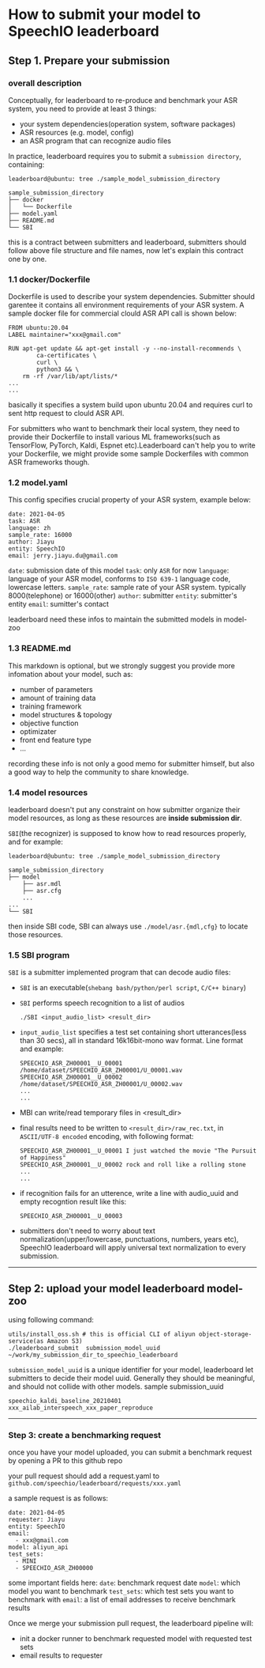 # How to submit your model to SpeechIO leaderboard

## Step 1. Prepare your submission
### overall description
Conceptually, for leaderboard to re-produce and benchmark your ASR system, you need to provide at least 3 things:
* your system dependencies(operation system, software packages)
* ASR resources (e.g. model, config)
* an ASR program that can recognize audio files

In practice, leaderboard requires you to submit a `submission directory`, containing:
```
leaderboard@ubuntu: tree ./sample_model_submission_directory

sample_submission_directory
├── docker
│   └── Dockerfile
├── model.yaml
├── README.md
└── SBI
```
this is a contract between submitters and leaderboard, submitters should follow above file structure and file names, now let's explain this contract one by one.

### 1.1 docker/Dockerfile
Dockerfile is used to describe your system dependencies.  Submitter should garentee it contains all environment requirements of your ASR system.
A sample docker file for commercial clould ASR API call is shown below:
```
FROM ubuntu:20.04
LABEL maintainer="xxx@gmail.com"

RUN apt-get update && apt-get install -y --no-install-recommends \
        ca-certificates \
        curl \
        python3 && \
    rm -rf /var/lib/apt/lists/*
...
...
``` 
basically it specifies a system build upon ubuntu 20.04 and requires curl to sent http request to clould ASR API.

For submitters who want to benchmark their local system, they need to provide their Dockerfile to install various ML frameworks(such as TensorFlow, PyTorch, Kaldi, Espnet etc).Leaderboard can't help you to write your Dockerfile, we might provide some sample Dockerfiles with common ASR frameworks though.

### 1.2 model.yaml
This config specifies crucial property of your ASR system, example below:
```
date: 2021-04-05
task: ASR
language: zh
sample_rate: 16000
author: Jiayu
entity: SpeechIO
email: jerry.jiayu.du@gmail.com
```
`date`: submission date of this model
`task`: only `ASR` for now
`language`: language of your ASR model, conforms to `ISO 639-1` language code, lowercase letters.
`sample_rate`: sample rate of your ASR system. typically 8000(telephone) or 16000(other)
`author`: submitter
`entity`: submitter's entity
`email`: sumitter's contact

leaderboard need these infos to maintain the submitted models in model-zoo

### 1.3 README.md
This markdown is optional, but we strongly suggest you provide more infomation about your model, such as:
* number of parameters
* amount of training data
* training framework
* model structures & topology
* objective function
* optimizater
* front end feature type
* ...

recording these info is not only a good memo for submitter himself, but also a good way to help the community to share knowledge.

### 1.4 model resources
leaderboard doesn't put any constraint on how submitter organize their model resources, as long as these resources are **inside submission dir**.

`SBI`(the recognizer) is supposed to know how to read resources properly, and for example:
```
leaderboard@ubuntu: tree ./sample_model_submission_directory

sample_submission_directory
├── model
    ├── asr.mdl
    ├── asr.cfg
    ...
...
└── SBI
```

then inside SBI code, SBI can always use `./model/asr.{mdl,cfg}` to locate those resources.

### 1.5 SBI program
`SBI` is a submitter implemented program that can decode audio files:
* `SBI` is an executable(`shebang bash/python/perl script`, `C/C++ binary`)
* `SBI` performs speech recognition to a list of audios
  ```
  ./SBI <input_audio_list> <result_dir>
  ```

* `input_audio_list` specifies a test set containing short utterances(less than 30 secs), all in standard 16k16bit-mono wav format. Line format and example:
  ```
  SPEECHIO_ASR_ZH00001__U_00001 /home/dataset/SPEECHIO_ASR_ZH00001/U_00001.wav
  SPEECHIO_ASR_ZH00001__U_00002 /home/dataset/SPEECHIO_ASR_ZH00001/U_00002.wav
  ...
  ...
  ```

* MBI can write/read temporary files in <result_dir>
* final results need to be written to `<result_dir>/raw_rec.txt`, in `ASCII/UTF-8 encoded` encoding, with following format:
  ```
  SPEECHIO_ASR_ZH00001__U_00001 I just watched the movie "The Pursuit of Happiness"
  SPEECHIO_ASR_ZH00001__U_00002 rock and roll like a rolling stone
  ...
  ...
  ```

* if recognition fails for an utterence, write a line with audio_uuid and empty recogntion result like this:
  ```
  SPEECHIO_ASR_ZH00001__U_00003  
  ```
* submitters don't need to worry about text normalization(upper/lowercase, punctuations, numbers, years etc), SpeechIO leaderboard will apply universal text normalization to every submission.

---

## Step 2: upload your model leaderboard model-zoo
using following command:
```
utils/install_oss.sh # this is official CLI of aliyun object-storage-service(as Amazon S3)
./leaderboard_submit  submission_model_uuid   ~/work/my_submission_dir_to_speechio_leaderboard
```
`submission_model_uuid` is a unique identifier for your model, leaderboard let submitters to decide their model uuid.  Generally they should be meaningful, and should not collide with other models. sample submission_uuid
```
speechio_kaldi_baseline_20210401
xxx_ailab_interspeech_xxx_paper_reproduce
```


---
### Step 3: create a benchmarking request
once you have your model uploaded, you can submit a benchmark request by opening a PR to this github repo

your pull request should add a request.yaml to `github.com/speechio/leaderboard/requests/xxx.yaml`

a sample request is as follows:
```
date: 2021-04-05
requester: Jiayu
entity: SpeechIO
email: 
  - xxx@gmail.com
model: aliyun_api
test_sets:
  - MINI
  - SPEECHIO_ASR_ZH00000
```

some important fields here:
`date`: benchmark request date
`model`: which model you want to benchmark
`test_sets`: which test sets you want to benchmark with
`email`: a list of email addresses to receive benchmark results

Once we merge your submission pull request, the leaderboard pipeline will:
* init a docker runner to benchmark requested model with requested test sets
* email results to requester